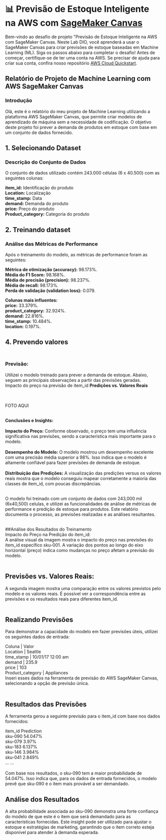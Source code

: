# 📊 Previsão de Estoque Inteligente na AWS com [SageMaker Canvas](https://aws.amazon.com/pt/sagemaker/canvas/)

Bem-vindo ao desafio de projeto "Previsão de Estoque Inteligente na AWS com SageMaker Canvas. Neste Lab DIO, você aprenderá a usar o SageMaker Canvas para criar previsões de estoque baseadas em Machine Learning (ML). Siga os passos abaixo para completar o desafio!
Antes de começar, certifique-se de ter uma conta na AWS. Se precisar de ajuda para criar sua conta, confira nosso repositório [AWS Cloud Quickstart](https://github.com/digitalinnovationone/aws-cloud-quickstart).

##  Relatório de Projeto de Machine Learning com AWS SageMaker Canvas

### **Introdução**

Olá, este é o relatório do meu projeto de Machine Learning utilizando a plataforma AWS SageMaker Canvas, que permite criar modelos de aprendizado de máquina sem a necessidade de codificação. O objetivo deste projeto foi prever a demanda de produtos em estoque com base em um conjunto de dados fornecido.

## 1. Selecionando Dataset

### **Descrição do Conjunto de Dados**<br>
O conjunto de dados utilizado contém 243.000 células (6 x 40.500) com as seguintes colunas:

**item_id:** Identificação do produto<br>
**Location:** Localização<br>
**time_stamp:** Data<br>
**demand:** Demanda do produto<br>
**price:** Preço do produto<br>
**Product_category:** Categoria do produto<br>

## 2. Treinando dataset

### **Análise das Métricas de Performance**
Após o treinamento do modelo, as métricas de performance foram as seguintes:

**Métrica de otimização (accuracy):** 98.173%.<br>
**Média do F1 Score:** 98.168%.<br>
**Média de precisão (precision):** 98.237%.<br>
**Média de recall:** 98.173%.<br>
**Perda de validação (validation loss):** 0.079.<br>

**Colunas mais influentes:**<br>
**price:** 33.379%.<br>
**product_category:** 32.924%.<br>
**demand:** 22.816%.<br>
**time_stamp:** 10.484%.<br>
**location:** 0.197%.<br>

## 4. Prevendo valores<br><br>

### **Previsão:**<br>
Utilizei o modelo treinado para prever a demanda de estoque. Abaixo, seguem as principais observações a partir das previsões geradas.<br>
Impacto do preço na previsão de item_id
**Predições vs. Valores Reais**

<br><br>FOTO AQUI<br><br>

**Conclusões e Insights:**<br><br>
**Impacto do Preço:** Conforme observado, o preço tem uma influência significativa nas previsões, sendo a característica mais importante para o modelo.<br>
<br>**Desempenho do Modelo:** O modelo mostrou um desempenho excelente com uma precisão média superior a 98%. Isso indica que o modelo é altamente confiável para fazer previsões de demanda de estoque.<br>
<br>**Distribuição das Predições:** A visualização das predições versus os valores reais mostra que o modelo conseguiu mapear corretamente a maioria das classes de item_id, com poucas discrepâncias.<br><br>

O modelo foi treinado com um conjunto de dados com 243,000 mil (6x40,500) celulas, e utilizei as funcionalidades de análise de métricas de performance e predição de estoque para produtos. Este relatório documenta o processo, as previsões realizadas e as análises resultantes.<br><br>

##Análise dos Resultados do Treinamento<br>
Impacto do Preço na Predição do item_id:<br>
A análise visual da imagem mostra o impacto do preço nas previsões do item_id específico sku-001. A variação dos pontos ao longo do eixo horizontal (preço) indica como mudanças no preço afetam a previsão do modelo.<br><br>


## Previsões vs. Valores Reais:
A segunda imagem mostra uma comparação entre os valores previstos pelo modelo e os valores reais. É possível ver a correspondência entre as previsões e os resultados reais para diferentes item_id.<br><br>


## Realizando Previsões
Para demonstrar a capacidade do modelo em fazer previsões úteis, utilizei os seguintes dados de entrada:

Coluna  |  Valor<br>
Location | Seattle<br>
time_stamp | 10/01/17 12:00 am<br>
demand |	235.9<br>
price	| 103<br>
Product_category | Appliances<br>
Inseri esses dados na ferramenta de previsão do AWS SageMaker Canvas, selecionando a opção de previsão única.<br><br>

## Resultados das Previsões<br>
A ferramenta gerou a seguinte previsão para o item_id com base nos dados fornecidos:<br>

item_id	Prediction<br>
sku-090	54.047%<br>
sku-079	3.97%<br>
sku-183	6.137%<br>
sku-146	3.984%<br>
sku-041	2.849%<br>
...	...<br><br>
Com base nos resultados, o sku-090 tem a maior probabilidade de 54.047%. Isso indica que, para os dados de entrada fornecidos, o modelo prevê que sku-090 é o item mais provável a ser demandado.

## Análise dos Resultados<br>
A alta probabilidade associada ao sku-090 demonstra uma forte confiança do modelo de que este é o item que será demandado para as características fornecidas. Este insight pode ser utilizado para ajustar o estoque e estratégias de marketing, garantindo que o item correto esteja disponível para atender à demanda esperada.
